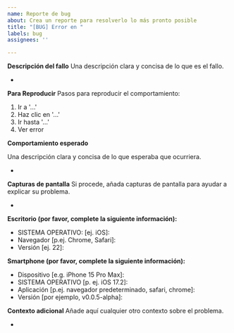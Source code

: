```yaml
---
name: Reporte de bug
about: Crea un reporte para resolverlo lo más pronto posible
title: "[BUG] Error en "
labels: bug
assignees: ''

---
```


**Descripción del fallo**
Una descripción clara y concisa de lo que es el fallo.

- 

**Para Reproducir**
Pasos para reproducir el comportamiento:
1. Ir a '...'
2. Haz clic en '...'
3. Ir hasta '...'
4. Ver error

**Comportamiento esperado**

Una descripción clara y concisa de lo que esperaba que ocurriera.

- 

**Capturas de pantalla**
Si procede, añada capturas de pantalla para ayudar a explicar su problema.

- 

**Escritorio (por favor, complete la siguiente información):**
 - SISTEMA OPERATIVO: [ej. iOS]: 
 - Navegador [p.ej. Chrome, Safari]: 
 - Versión [ej. 22]: 

**Smartphone (por favor, complete la siguiente información):**
 - Dispositivo [e.g. iPhone 15 Pro Max]: 
 - SISTEMA OPERATIVO [p. ej. iOS 17.2]: 
 - Aplicación [p.ej. navegador predeterminado, safari, chrome]: 
 - Versión [por ejemplo, v0.0.5-alpha]: 

**Contexto adicional**
Añade aquí cualquier otro contexto sobre el problema.

-
